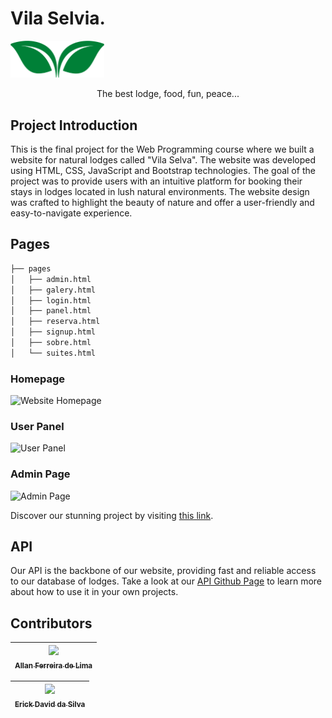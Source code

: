 # Vila Selvia.

<p aling="center">
    <a href="#" target="blank">
        <img width="150em" src="./images/logo-demo-green.png"/>
    </a>
</p>

<p align="center">
    The best lodge, food, fun, peace...
</p>

## Project Introduction

This is the final project for the Web Programming course where we built a website for natural lodges called "Vila Selva". The website was developed using HTML, CSS, JavaScript and Bootstrap technologies. The goal of the project was to provide users with an intuitive platform for booking their stays in lodges located in lush natural environments. The website design was crafted to highlight the beauty of nature and offer a user-friendly and easy-to-navigate experience.


## Pages
```sh
├── pages
│   ├── admin.html
│   ├── galery.html
│   ├── login.html
│   ├── panel.html
│   ├── reserva.html
│   ├── signup.html
│   ├── sobre.html
│   └── suites.html
```

### Homepage
![Website Homepage](https://i.imgur.com/hjwGRR7.png)

### User Panel
![User Panel](https://i.imgur.com/fbI9xnr.png)


### Admin Page
![Admin Page](https://i.imgur.com/SDbnUq6.png)

Discover our stunning project by visiting [this link](http://www.vilaselvia.shop).

## API

Our API is the backbone of our website, providing fast and reliable access to our database of lodges. Take a look at our [API Github Page](https://github.com/yotozangue/vila-selvia-api) to learn more about how to use it in your own projects.

## Contributors

| [<div><img height="150" src="https://media.licdn.com/dms/image/D4D03AQGTSRv6YV4r1g/profile-displayphoto-shrink_200_200/0/1668475784816?e=1680739200&v=beta&t=LFSgU4dyRdFvZhm5LQKgjuA325h8edMt6wxK45ThLEw"><br><sub>Allan Ferreira de Lima</sub></div>][yotozangue] |
| :---: |

| [<div><img height="150px" src="https://i.imgur.com/0cKiabB.jpg"><br><sub>Erick David da Silva</sub></div>][erickDavi320] |
| :---: |



<!-- [Constributors] -->
[yotozangue]: https://github.com/yotozangue
[erickDavi320]: https://github.com/erickDavi320
